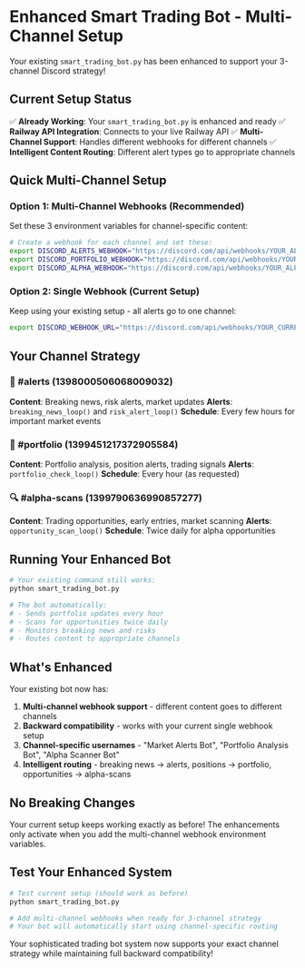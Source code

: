 # Enhanced Smart Trading Bot - Multi-Channel Setup

Your existing `smart_trading_bot.py` has been enhanced to support your 3-channel Discord strategy!

## Current Setup Status

✅ **Already Working**: Your `smart_trading_bot.py` is enhanced and ready
✅ **Railway API Integration**: Connects to your live Railway API
✅ **Multi-Channel Support**: Handles different webhooks for different channels
✅ **Intelligent Content Routing**: Different alert types go to appropriate channels

## Quick Multi-Channel Setup

### Option 1: Multi-Channel Webhooks (Recommended)

Set these 3 environment variables for channel-specific content:

```bash
# Create a webhook for each channel and set these:
export DISCORD_ALERTS_WEBHOOK="https://discord.com/api/webhooks/YOUR_ALERTS_WEBHOOK"
export DISCORD_PORTFOLIO_WEBHOOK="https://discord.com/api/webhooks/YOUR_PORTFOLIO_WEBHOOK"  
export DISCORD_ALPHA_WEBHOOK="https://discord.com/api/webhooks/YOUR_ALPHA_WEBHOOK"
```

### Option 2: Single Webhook (Current Setup)

Keep using your existing setup - all alerts go to one channel:

```bash
export DISCORD_WEBHOOK_URL="https://discord.com/api/webhooks/YOUR_CURRENT_WEBHOOK"
```

## Your Channel Strategy

### 🚨 #alerts (1398000506068009032)
**Content**: Breaking news, risk alerts, market updates
**Alerts**: `breaking_news_loop()` and `risk_alert_loop()`
**Schedule**: Every few hours for important market events

### 💼 #portfolio (1399451217372905584)  
**Content**: Portfolio analysis, position alerts, trading signals
**Alerts**: `portfolio_check_loop()` 
**Schedule**: Every hour (as requested)

### 🔍 #alpha-scans (1399790636990857277)
**Content**: Trading opportunities, early entries, market scanning
**Alerts**: `opportunity_scan_loop()`
**Schedule**: Twice daily for alpha opportunities

## Running Your Enhanced Bot

```bash
# Your existing command still works:
python smart_trading_bot.py

# The bot automatically:
# - Sends portfolio updates every hour
# - Scans for opportunities twice daily  
# - Monitors breaking news and risks
# - Routes content to appropriate channels
```

## What's Enhanced

Your existing bot now has:

1. **Multi-channel webhook support** - different content goes to different channels
2. **Backward compatibility** - works with your current single webhook setup
3. **Channel-specific usernames** - "Market Alerts Bot", "Portfolio Analysis Bot", "Alpha Scanner Bot"
4. **Intelligent routing** - breaking news → alerts, positions → portfolio, opportunities → alpha-scans

## No Breaking Changes

Your current setup keeps working exactly as before! The enhancements only activate when you add the multi-channel webhook environment variables.

## Test Your Enhanced System

```bash
# Test current setup (should work as before)
python smart_trading_bot.py

# Add multi-channel webhooks when ready for 3-channel strategy
# Your bot will automatically start using channel-specific routing
```

Your sophisticated trading bot system now supports your exact channel strategy while maintaining full backward compatibility!